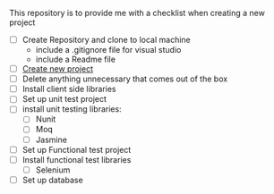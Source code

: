 This repository is to provide me with a checklist when creating a new project

- [ ] Create Repository and clone to local machine
    - include a .gitignore file for visual studio
    - include a Readme file
- [ ] [Create new project](new-mvc-project.md)
- [ ] Delete anything unnecessary that comes out of the box
- [ ] Install client side libraries 
- [ ] Set up unit test project
- [ ] install unit testing libraries:
    - [ ] Nunit 
    - [ ] Moq
    - [ ] Jasmine
- [ ] Set up Functional test project
- [ ] Install functional test libraries
    - [ ] Selenium
- [ ] Set up database
